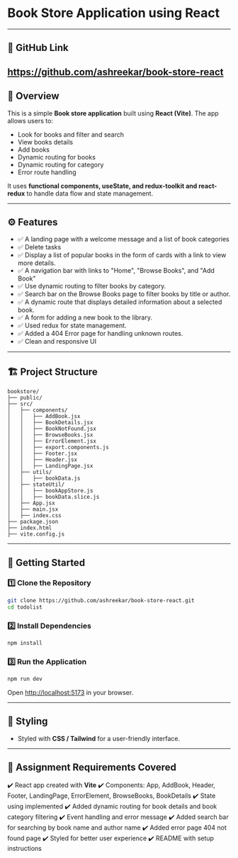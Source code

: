 # Book Store Application using React

---

## 📝 GitHub Link

https://github.com/ashreekar/book-store-react
---

## 📌 Overview

This is a simple **Book store application** built using **React (Vite)**.
The app allows users to:

* Look for books and filter and search
* View books details
* Add books
* Dynamic routing for books
* Dynamic routing for category
* Error route handling

It uses **functional components, useState, and redux-toolkit and  react-redux** to handle data flow and state management.

---

## ⚙️ Features

* ✅ A landing page with a welcome message and a list of book categories 
* ✅ Delete tasks
* ✅ Display a list of popular books in the form of cards with a link to view more details.
* ✅ A navigation bar with links to "Home", "Browse Books", and "Add Book" 
* ✅ Use dynamic routing to filter books by category.
* ✅ Search bar on the Browse Books page to filter books by title 
or author. 
* ✅ A dynamic route that displays detailed information about a selected book.
* ✅ A form for adding a new book to the library. 
* ✅ Used redux for state management.
* ✅ Added a 404 Error page for handling unknown routes.
* ✅ Clean and responsive UI

---

## 🏗️ Project Structure

```
bookstore/
├── public/
├── src/
│   ├── components/
│   │   ├── AddBook.jsx
│   │   ├── BookDetails.jsx
│   │   ├── BookNotFound.jsx
│   │   ├── BrowseBooks.jsx
│   │   ├── ErrorElement.jsx
│   │   ├── export.components.js
│   │   ├── Footer.jsx
│   │   ├── Header.jsx
│   │   ├── LandingPage.jsx
│   ├── utils/
│   │   ├── bookData.js
│   ├── stateUtil/
│   │   ├── bookAppStore.js
│   │   ├── bookData.slice.js
│   ├── App.jsx
│   ├── main.jsx
│   ├── index.css
├── package.json
├── index.html
├── vite.config.js
```

---

## 🚀 Getting Started

### 1️⃣ Clone the Repository

```bash
git clone https://github.com/ashreekar/book-store-react.git
cd todolist
```

### 2️⃣ Install Dependencies

```bash
npm install
```

### 3️⃣ Run the Application

```bash
npm run dev
```

Open [http://localhost:5173](http://localhost:5173) in your browser.

---

## 🎨 Styling

* Styled with **CSS / Tailwind** for a user-friendly interface.

---

## 📜 Assignment Requirements Covered

✔️ React app created with **Vite**
✔️ Components: App, AddBook, Header, Footer, LandingPage, ErrorElement, BrowseBooks, BookDetails
✔️ State using implemented
✔️ Added dynamic routing for book details and book category filtering
✔️ Event handling and error message
✔️ Added search bar for searching by book name and author name
✔️ Added error page 404 not found page
✔️ Styled for better user experience
✔️ README with setup instructions
